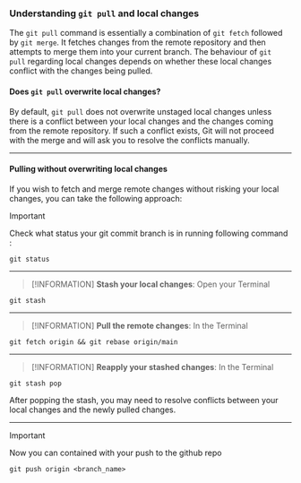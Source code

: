 ### Understanding `git pull` and local changes

The `git pull` command is essentially a combination of `git fetch` followed by `git merge`. It fetches changes from the remote repository and then attempts to merge them into your current branch. The behaviour of `git pull` regarding local changes depends on whether these local changes conflict with the changes being pulled.

#### Does `git pull` overwrite local changes?

By default, `git pull` does not overwrite unstaged local changes unless there is a conflict between your local changes and the changes coming from the remote repository. If such a conflict exists, Git will not proceed with the merge and will ask you to resolve the conflicts manually.

---

#### Pulling without overwriting local changes

If you wish to fetch and merge remote changes without risking your local changes, you can take the following approach:

> [!IMPORTANT]
> Check what status your git commit branch is in running following command :

```
git status
```

---

> [!INFORMATION]
> **Stash your local changes**:
> Open your Terminal

``` 
git stash
```

---

> [!INFORMATION]
> **Pull the remote changes**:
> In the Terminal
>

```
git fetch origin && git rebase origin/main
```

---

> [!INFORMATION]
> **Reapply your stashed changes**:
> In the Terminal

```
git stash pop
```

After popping the stash, you may need to resolve conflicts between your local changes and the newly pulled changes.

---

> [!IMPORTANT]
> Now you can contained with your push to the github repo

```
git push origin <branch_name>
```

